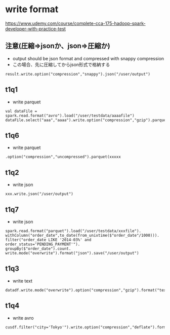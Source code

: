 # write format

https://www.udemy.com/course/complete-cca-175-hadoop-spark-developer-with-practice-test

## 注意(圧縮⇒jsonか、json⇒圧縮か)
- output should be json format and compressed with snappy compression
- この場合、先に圧縮してからjson形式で格納する
```
result.write.option("compression","snappy").json("/user/output")
```

## t1q1

- write parquet

```
val dataFile = spark.read.format("avro").load("/user/testdata/aaaafile")
dataFile.select("aaa","aaaa").write.option("compression","gzip").parquet("/user/output")
```

## t1q6

- write parquet

```
.option("compression","uncompressed").parquet(xxxxx
```

## t1q2

- write json

```
xxx.write.json("/user/output")
```

## t1q7
- write json
```
spark.read.format("parquet").load("/user/testdata/xxxfile").
withColumn("order_date",to_date(from_unixtime($"order_date"/1000))).
filter("order_date LIKE '2014-03%' and order_status='PENDING_PAYMENT'").
groupBy($"order_date").count.
write.mode("overwrite").format("json").save("/user/output")
```

## t1q3

- write text

```
datadf.write.mode("overwrite").option("compression","gzip").format("text").save("/user/output")
```


## t1q4

- write avro

```
cusdf.filter("city='Tokyo'").write.option("compression","deflate").format("avro").save("/user/output")
```
